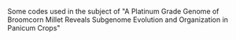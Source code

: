 Some codes used in the subject of "A Platinum Grade Genome of Broomcorn Millet Reveals Subgenome Evolution and Organization in Panicum Crops"
